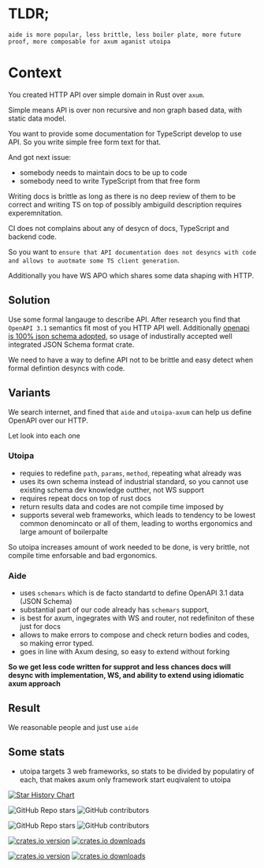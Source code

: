 # TLDR;

`aide is more popular, less brittle, less boiler plate, more future proof, more composable for axum aganist utoipa`


# Context

You created HTTP API over simple domain in Rust over `axum`. 

Simple means API is over non recursive and non graph based data,
with static data model.

You want to provide some documentation for TypeScript develop to use API.
So you write simple free form text for that.

And got next issue:
- somebody needs to maintain docs to be up to code
- somebody need to write TypeScript from that free form

Writing docs is brittle as long as there is no deep review of them to be correct 
and writing TS on top of possibly ambiguild description requires experemnitation.

CI does not complains about any of desycn of docs, TypeScript and backend code.

So you want to `ensure that API documentation does not desyncs with code and allows to auotmate some TS client generation`.

Additionally you have WS APO which shares some data shaping with HTTP.

## Solution

Use some formal langauge to describe API.
After research you find that `OpenAPI 3.1` semantics fit most of you HTTP API well.
Additionally [openapi is 100% json schema adopted](https://www.openapis.org/blog/2021/02/18/openapi-specification-3-1-released),
so usage of industirally accepted well integrated JSON Schema format crate.

We need to have a way to define API not to be brittle and easy detect when formal defintion desyncs with code.


## Variants

We search internet, and fined that `aide` and `utoipa-axum` can help us define OpenAPI over our HTTP.

Let look into each one


### Utoipa

- requies to redefine `path`, `params`, `method`, repeating what already was  
- uses its own schema instead of industrial standard, so you cannot use existing schema dev knowledge outther, not WS support
- requires repeat docs on top of rust docs
- return results data and codes are not compile time imposed by
- supports several web frameworks, which leads to tendency to be lowest common denomincato or all of them, 
leading to worths ergonomics and large amount of boilerpalte

So utoipa increases amount of work needed to be done, is very brittle, not compile time enforsable and bad ergonomics.


### Aide

- uses `schemars` which is de facto standartd to define OpenAPI 3.1 data (JSON Schema)
- substantial part of our code already has `schemars` support,
- is best for axum, ingegrates with WS and router, not redefiniton of these just for docs
- allows to make errors to compose and check return bodies and codes, so making error typed.
- goes in line with Axum desing, so easy to extend without forking

**So we get less code written for supprot and less chances docs will desync with implementation, WS,
and ability to extend using idiomatic axum approach**

## Result

We reasonable people and just use `aide`

## Some stats 

- utoipa targets 3 web frameworks, so stats to be divided by populatiry of each, that makes axum only framework start euqivalent to utoipa

[![Star History Chart](https://api.star-history.com/svg?repos=tamasfe/aide,juhaku/utoipa&type=Date)](https://www.star-history.com/#tamasfe/aide&juhaku/utoipa&Date)

![GitHub Repo stars](https://img.shields.io/github/stars/juhaku/utoipa) ![GitHub contributors](https://img.shields.io/github/contributors/juhaku/utoipa)


![GitHub Repo stars](https://img.shields.io/github/stars/tamasfe/aide) ![GitHub contributors](https://img.shields.io/github/contributors/tamasfe/aide)  


[![crates.io version](https://img.shields.io/crates/v/aide.svg)](https://crates.io/crates/aide)
[![crates.io downloads](https://img.shields.io/crates/d/aide.svg)](https://crates.io/crates/aide)


[![crates.io version](https://img.shields.io/crates/v/utoipa-axum.svg)](https://crates.io/crates/utoipa-axum)
[![crates.io downloads](https://img.shields.io/crates/d/utoipa-axum.svg)](https://crates.io/crates/utoipa-axum)




